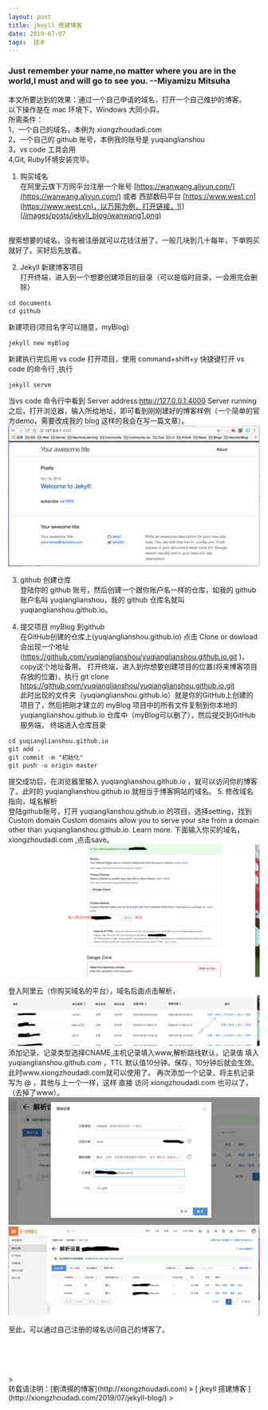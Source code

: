 ```yaml
---
layout: post  
title: jkeyll 搭建博客 
date: 2019-07-07  
tags:  技术
---
```

### Just remember your name,no matter where you are in the world,I must and will go to see you.      --Miyamizu Mitsuha  


本文所要达到的效果：通过一个自己申请的域名，打开一个自己维护的博客。  
以下操作是在 mac 环境下，Windows 大同小异。    
所需条件：  
1，一个自己的域名，本例为 xiongzhoudadi.com  
2，一个自己的 github 账号，本例我的账号是 yuqianglianshou  
3，vs code 工具会用    
4,Git, Ruby环境安装完毕。

1. 购买域名  
在阿里云旗下万网平台注册一个账号  [https://wanwang.aliyun.com/](https://wanwang.aliyun.com/)  或者 西部数码平台 [https://www.west.cn](https://www.west.cn)，以万网为例，打开链接，![](/images/posts/jekyll_blog/wanwang1.png)   
<br/>
搜索想要的域名，没有被注册就可以花钱注册了，一般几块到几十每年，下单购买就好了。买好后先放着。

2. Jekyll 新建博客项目  
打开终端，进入到一个想要创建项目的目录（可以是临时目录，一会用完会删除）  
```
cd documents
cd github
```
新建项目(项目名字可以随意，myBlog)
```
jekyll new myBlog
```
新建执行完后用 vs code 打开项目，使用 command+shift+y 快捷键打开 vs code 的命令行 ,执行  
```
jekyll serve
```
当vs code 命令行中看到 Server address:http://127.0.0.1:4000  Server running 之后，打开浏览器，输入所给地址，即可看到刚刚建好的博客样例（一个简单的官方demo，需要改成我的 blog 这样的我会在写一篇文章）。
<br/>
![](/images/posts/jekyll_blog/image1.png) 
<br/>

3. github 创建仓库  
登陆你的 github 账号，然后创建一个跟你账户名一样的仓库，如我的 github 账户名叫 yuqianglianshou，我的 github 仓库名就叫 yuqianglianshou.github.io。

4. 提交项目 myBlog 到github  
在GitHub创建的仓库上(yuqianglianshou.github.io) 点击 Clone or dowload 会出现一个地址(https://github.com/yuqianglianshou/yuqianglianshou.github.io.git )，copy这个地址备用。
打开终端，进入到你想要创建项目的位置(将来博客项目存放的位置)，执行
git clone https://github.com/yuqianglianshou/yuqianglianshou.github.io.git  
此时出现的文件夹（yuqianglianshou.github.io）就是你的GitHub上创建的项目了，然后把刚才建立的 myBlog 项目中的所有文件复制到你本地的 yuqianglianshou.github.io 仓库中（myBlog可以删了），然后提交到GitHub服务端，
终端进入仓库目录  
```
cd yuqianglianshou.github.io
git add .
git commit -m "初始化"
git push -u origin master 
``` 
提交成功后，在浏览器里输入 yuqianglianshou.github.io ，就可以访问你的博客了。此时的 yuqianglianshou.github.io 就相当于博客网站的域名。
5. 修改域名指向，域名解析  
登陆github账号，打开 yuqianglianshou.github.io 的项目，选择setting，找到
Custom domain
Custom domains allow you to serve your site from a domain other than yuqianglianshou.github.io. Learn more.
下面输入你买的域名，xiongzhoudadi.com ,点击save。
<br/>
![](/images/posts/jekyll_blog/github.png) 
<br/>

登入阿里云（你购买域名的平台），域名后面点击解析，
<br/>
![](/images/posts/jekyll_blog/wanwang2.png) 
<br/>
添加记录，记录类型选择CNAME,主机记录填入www,解析路线默认，记录值 填入 yuqianglianshou.github.com ，TTL 默认值10分钟。保存，10分钟后就会生效。此时www.xiongzhoudadi.com就可以使用了。
再次添加一个记录，将主机记录写为 @ ，其他与上一个一样，这样 直接 访问 xiongzhoudadi.com 也可以了，（去掉了www）。
<br/>
![](/images/posts/jekyll_blog/wanwang3.png) 
<br/>
![](/images/posts/jekyll_blog/wanwang4.png) 
<br/>

至此，可以通过自己注册的域名访问自己的博客了。









<br/> 
<br/> 
<br/> 
<br/> 
> <br/> 
转载请注明：[劉清揚的博客](http://xiongzhoudadi.com) » [ jkeyll 搭建博客 ](http://xiongzhoudadi.com/2019/07/jekyll-blog/)  
> <br/>